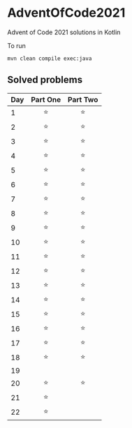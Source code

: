 # AdventOfCode2021
Advent of Code 2021 solutions in Kotlin

To run
```shell
mvn clean compile exec:java
```


## Solved problems
| Day    |      Part One      |      Part Two      |
| ------ | :----------------: | :----------------: |
|      1 | :star: | :star: | 
|      2 | :star: | :star: | 
|      3 | :star: | :star: | 
|      4 | :star: | :star: | 
|      5 | :star: | :star: | 
|      6 | :star: | :star: | 
|      7 | :star: | :star: | 
|      8 | :star: | :star: | 
|      9 | :star: | :star: | 
|     10 | :star: | :star: | 
|     11 | :star: | :star: | 
|     12 | :star: | :star: | 
|     13 | :star: | :star: | 
|     14 | :star: | :star: | 
|     15 | :star: | :star: | 
|     16 | :star: | :star: | 
|     17 | :star: | :star: | 
|     18 | :star: | :star: | 
|     19 | | | 
|     20 | :star: | :star: | 
|     21 | :star: | | 
|     22 | :star: | | 
